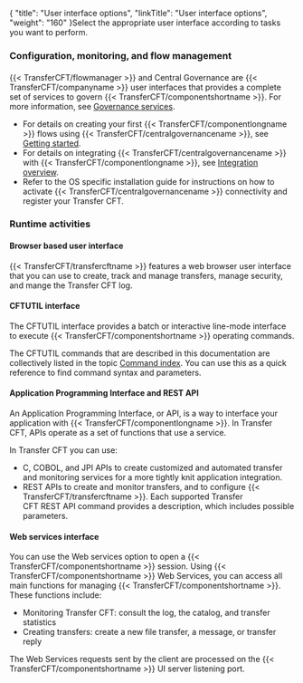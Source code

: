 {
    "title": "User  interface options",
    "linkTitle": "User interface options",
    "weight": "160"
}Select the appropriate user interface according to tasks you want to perform.

### Configuration, monitoring, and flow management

#### 

{{< TransferCFT/flowmanager  >}} and Central Governance are {{< TransferCFT/companyname  >}} user interfaces that provides a complete set of services to govern {{< TransferCFT/componentshortname  >}}. For more information, see [Governance services](../c_cg_concepts).

- For details on creating your first {{< TransferCFT/componentlongname >}} flows using {{< TransferCFT/centralgovernancename >}}, see [Getting started](../../gettingstarted_intro).
- For details on integrating {{< TransferCFT/centralgovernancename >}} with {{< TransferCFT/componentlongname >}}, see [Integration overview](../../governance_services_intro/governance_overview).
- Refer to the OS specific installation guide for instructions on how to activate {{< TransferCFT/centralgovernancename >}} connectivity and register your Transfer CFT.

### Runtime activities

#### Browser based user interface

{{< TransferCFT/transfercftname  >}} features a web browser user interface that you can use to create, track and manage transfers, manage security, and mange the Transfer CFT log.

<span id="CFTUTIL_interface"></span>

#### CFTUTIL interface

The CFTUTIL interface provides a batch or interactive line-mode interface
to execute {{< TransferCFT/componentshortname  >}} operating commands.

The CFTUTIL commands that are described in this documentation are collectively listed
in the topic [Command index](../../c_intro_userinterfaces/command_summary). You can use this as a quick reference
to find command syntax and parameters.

<span id="Web_services_interface"></span>

#### 

#### Application Programming Interface and REST API

An Application Programming Interface, or API, is a way to interface your application with {{< TransferCFT/componentlongname  >}}. In Transfer CFT, APIs operate as a set of functions
that use a service.

In Transfer CFT you can use:

- C, COBOL, and JPI APIs to create customized and automated transfer and monitoring services for a more tightly knit application integration.
- REST APIs to create and monitor transfers, and to configure {{< TransferCFT/transfercftname >}}. Each supported Transfer CFT REST API command provides a description, which includes possible parameters.

#### Web services interface

You can use the Web services option to open a {{< TransferCFT/componentshortname  >}} session.
Using {{< TransferCFT/componentshortname  >}} Web Services, you can access all main functions for
managing {{< TransferCFT/componentshortname  >}}. These functions include:

- Monitoring Transfer
    CFT: consult the log, the catalog, and transfer statistics
- Creating transfers:
    create a new file transfer, a message, or transfer reply

The Web Services requests sent by the client are processed on the {{< TransferCFT/componentshortname  >}} UI server listening port.
